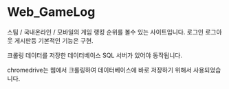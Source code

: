 # Web_GameLog


스팀 / 국내온라인 / 모바일의 게임 랭킹 순위를 볼수 있는 사이트입니다.
로그인 로그아웃 게시판등 기본적인 기능은 구현.

크롤링 데이터를 저장한 데이터베이스 SQL 서버가 있어야 동작됩니다.

chromedrive는 웹에서 크롤링하여 데이터베이스에 바로 저장하기 위해서 사용되었습니다.
